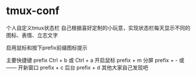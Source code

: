 # tmux-conf
个人自定义tmux状态栏
自己根据喜好定制的小玩意，实现状态栏每天显示不同的图标、表情、立志文字

启用鼠标和按下prefix前缀图标提示

主要快捷键
prefix Ctrl + b 或 Ctrl + a
开启鼠标 prefix + m
分屏 prefix + - 或 ——
开新窗口 prefix + c
后台 prefix + d
其他大家自己发现吧
